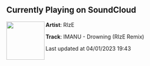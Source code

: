 ## Currently Playing on SoundCloud

[<img align="left" width="100" src="https://i1.sndcdn.com/artworks-tsL8CWB0lKtoBo87-UOx0yQ-t500x500.jpg">](https://soundcloud.com/rize-14/imanu-drowning-rize-remix)

**Artist**: RIzE 

**Track**: IMANU - Drowning (RIzE Remix)

Last updated at 04/01/2023 19:43
